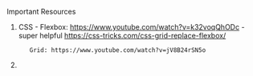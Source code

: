 Important Resources

1) CSS - Flexbox: https://www.youtube.com/watch?v=k32voqQhODc -super helpful
          https://css-tricks.com/css-grid-replace-flexbox/
          
          Grid: https://www.youtube.com/watch?v=jV8B24rSN5o

2) 
